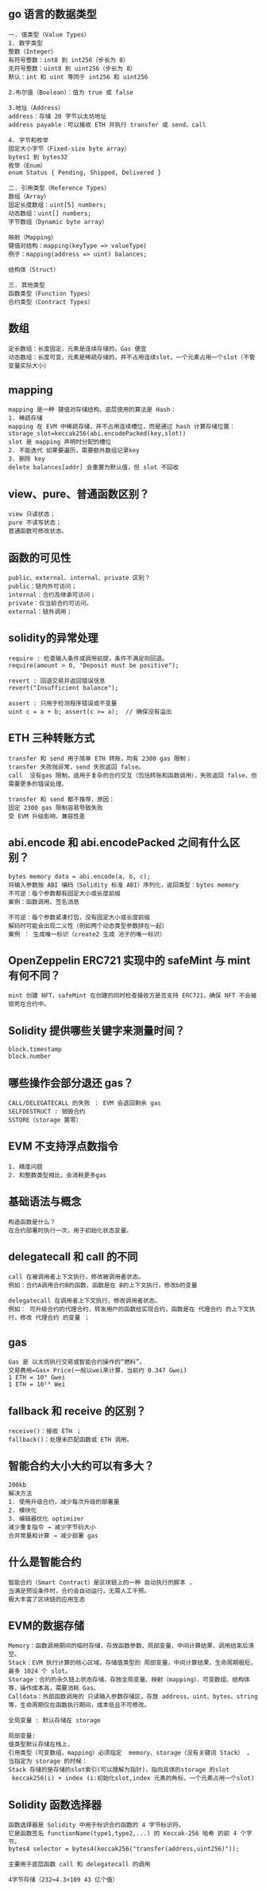 ## go 语言的数据类型
```
一. 值类型（Value Types）
1. 数字类型
整数（Integer）
有符号整数：int8 到 int256（步长为 8）
无符号整数：uint8 到 uint256（步长为 8）
默认：int 和 uint 等同于 int256 和 uint256

2.布尔值（Boolean）：值为 true 或 false

3.地址（Address）
address：存储 20 字节以太坊地址
address payable：可以接收 ETH 并执行 transfer 或 send，call

4. 字节和枚举
固定大小字节（Fixed-size byte array）
bytes1 到 bytes32
枚举（Enum）
enum Status { Pending, Shipped, Delivered }

二. 引用类型（Reference Types）
数组（Array）
固定长度数组：uint[5] numbers;
动态数组：uint[] numbers;
字节数组（Dynamic byte array）

映射（Mapping）
键值对结构：mapping(keyType => valueType)
例子：mapping(address => uint) balances;

结构体（Struct）

三. 其他类型
函数类型（Function Types）
合约类型（Contract Types）
```

## 数组
```
定长数组：长度固定，元素是连续存储的，Gas 便宜
动态数组：长度可变，元素是稀疏存储的，并不占用连续slot，一个元素占用一个slot（不管变量实际大小）
```

## mapping
```
mapping 是一种 键值对存储结构，底层使用的算法是 Hash：
1. 稀疏存储
mapping 在 EVM 中稀疏存储，并不占用连续槽位，而是通过 hash 计算存储位置：
storage_slot=keccak256(abi.encodePacked(key,slot))
slot 是 mapping 声明时分配的槽位
2. 不能迭代 如果要遍历，需要额外数组记录key
3. 删除 key
delete balances[addr] 会重置为默认值，但 slot 不回收
```

##  view、pure、普通函数区别？
```
view 只读状态；
pure 不读写状态；
普通函数可修改状态。
```

## 函数的可见性
```
public、external、internal、private 区别？
public：链内外可访问；
internal：合约及继承可访问；
private：仅当前合约可访问。
external：链外调用；
```

## solidity的异常处理
```
require : 检查输入条件或调用前提，条件不满足则回退。
require(amount > 0, "Deposit must be positive");

revert : 回退交易并返回错误信息
revert("Insufficient balance");

assert : 只用于检测程序错误或不变量
uint c = a + b; assert(c >= a);  // 确保没有溢出

```

## ETH 三种转账方式
```
transfer 和 send 用于简单 ETH 转账，均有 2300 gas 限制；
transfer 失败抛异常，send 失败返回 false。
call  没有gas 限制，适用于复杂的合约交互（包括转账和函数调用），失败返回 false，但需要更多的错误处理。

transfer 和 send 都不推荐，原因：
固定 2300 gas 限制容易导致失败
受 EVM 升级影响，兼容性差
```

## abi.encode 和 abi.encodePacked 之间有什么区别？
```
bytes memory data = abi.encode(a, b, c);
将输入参数按 ABI 编码（Solidity 标准 ABI）序列化，返回类型：bytes memory
不可逆：每个参数都有固定大小或长度前缀
案例：函数调用、签名消息

不可逆：每个参数紧凑打包，没有固定大小或长度前缀
解码时可能会出现二义性（例如两个动态类型参数拼在一起）
案例 ： 生成唯一标识（create2 生成 池子的唯一标识）
```

## OpenZeppelin ERC721 实现中的 safeMint 与 mint 有何不同？
```
mint 创建 NFT，safeMint 在创建的同时检查接收方是否支持 ERC721，确保 NFT 不会被锁死在合约中。
```

## Solidity 提供哪些关键字来测量时间？
```
block.timestamp
block.number
```

## 哪些操作会部分退还 gas？
```
CALL/DELEGATECALL 的失败 ： EVM 会退回剩余 gas
SELFDESTRUCT : 销毁合约
SSTORE（storage 置零）
```

## EVM 不支持浮点数指令
```
1. 精度问题
2. 和整数类型相比，会消耗更多gas
```

## 基础语法与概念
```
构造函数是什么？
在合约部署时执行一次，用于初始化状态变量。
```

## delegatecall 和 call 的不同
```
call 在被调用者上下文执行，修改被调用者状态。
例如：合约A调用合约B的函数，函数是在 B的上下文执行，修改b的变量

delegatecall 在调用者上下文执行，修改调用者状态。
例如： 可升级合约的代理合约，转发用户的函数给实现合约，函数是在 代理合约 的上下文执行，修改 代理合约 的变量 ；
```

## gas
```
Gas 是 以太坊执行交易或智能合约操作的“燃料”。
交易费用=Gas× Price(一般以wei来计算，当前约 0.347 Gwei)
1 ETH = 10⁹ Gwei
1 ETH = 10¹⁸ Wei
```

## fallback 和 receive 的区别？
```
receive()：接收 ETH ；
fallback()：处理未匹配函数或 ETH 调用。
```

## 智能合约大小大约可以有多大？
```
200kb
解决方法
1. 使用升级合约，减少每次升级的部署量
2. 模块化
3. 编辑器优化 optimizer
减少重复指令 → 减少字节码大小
合并常量和计算 → 减少部署 gas
```


## 什么是智能合约
```
智能合约（Smart Contract）是区块链上的一种 自动执行的脚本 ，
当满足预设条件时，合约会自动运行，无需人工干预。
极大丰富了区块链的应用生态
```

## EVM的数据存储
```
Memory：函数调用期间的临时存储，存放函数参数、局部变量，中间计算结果，调用结束后清空。
Stack：EVM 执行计算的核心区域，存储值类型的 局部变量，中间计算结果，生命周期极短，最多 1024 个 slot。
Storage：合约的永久链上状态存储，存放全局变量、映射（mapping）、可变数组、结构体等，操作成本高，需要消耗 Gas。
Calldata：外部函数调用的 只读输入参数存储区，存放 address、uint、bytes、string 等，生命周期仅在函数执行期间，成本低且不可修改。

全局变量 : 默认存储在 storage

局部变量: 
值类型默认存储在栈上，
引用类型（可变数组，mapping）必须指定  memory、storage（没有关键词 Stack） 。
当指定为 storage 的时候：
Stack 存储的是存储的slot索引(可以理解为指针)，指向具体的storage 的slot
 keccak256(i) + index (i:初始化slot,index 元素的角标，一个元素占用一个slot)

```

## Solidity 函数选择器
```
函数选择器是 Solidity 中用于标识合约函数的 4 字节标识符。
它是函数签名 functionName(type1,type2,...) 的 Keccak-256 哈希 的前 4 个字节。
bytes4 selector = bytes4(keccak256("transfer(address,uint256)"));

主要用于底层函数 call 和 delegatecall 的调用

4字节存储（232≈4.3×109 43 亿个值）

```





